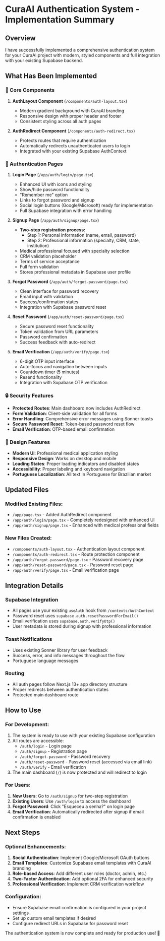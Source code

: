 # CuraAI Authentication System - Implementation Summary

## Overview
I have successfully implemented a comprehensive authentication system for your CuraAI project with modern, styled components and full integration with your existing Supabase backend.

## What Has Been Implemented

### 🔧 Core Components

1. **AuthLayout Component** (`/components/auth-layout.tsx`)
   - Modern gradient background with CuraAI branding
   - Responsive design with proper header and footer
   - Consistent styling across all auth pages

2. **AuthRedirect Component** (`/components/auth-redirect.tsx`)
   - Protects routes that require authentication
   - Automatically redirects unauthenticated users to login
   - Integrated with your existing Supabase AuthContext

### 🚪 Authentication Pages

1. **Login Page** (`/app/auth/login/page.tsx`)
   - Enhanced UI with icons and styling
   - Show/hide password functionality
   - "Remember me" option
   - Links to forgot password and signup
   - Social login buttons (Google/Microsoft) ready for implementation
   - Full Supabase integration with error handling

2. **Signup Page** (`/app/auth/signup/page.tsx`)
   - **Two-step registration process:**
     - Step 1: Personal information (name, email, password)
     - Step 2: Professional information (specialty, CRM, state, institution)
   - Medical professional focused with specialty selection
   - CRM validation placeholder
   - Terms of service acceptance
   - Full form validation
   - Stores professional metadata in Supabase user profile

3. **Forgot Password** (`/app/auth/forgot-password/page.tsx`)
   - Clean interface for password recovery
   - Email input with validation
   - Success/confirmation states
   - Integration with Supabase password reset

4. **Reset Password** (`/app/auth/reset-password/page.tsx`)
   - Secure password reset functionality
   - Token validation from URL parameters
   - Password confirmation
   - Success feedback with auto-redirect

5. **Email Verification** (`/app/auth/verify/page.tsx`)
   - 6-digit OTP input interface
   - Auto-focus and navigation between inputs
   - Countdown timer (5 minutes)
   - Resend functionality
   - Integration with Supabase OTP verification

### 🔒 Security Features

- **Protected Routes**: Main dashboard now includes AuthRedirect
- **Form Validation**: Client-side validation for all forms
- **Error Handling**: Comprehensive error messages using Sonner toasts
- **Secure Password Reset**: Token-based password reset flow
- **Email Verification**: OTP-based email confirmation

### 🎨 Design Features

- **Modern UI**: Professional medical application styling
- **Responsive Design**: Works on desktop and mobile
- **Loading States**: Proper loading indicators and disabled states
- **Accessibility**: Proper labeling and keyboard navigation
- **Portuguese Localization**: All text in Portuguese for Brazilian market

## Updated Files

### Modified Existing Files:
- `/app/page.tsx` - Added AuthRedirect component
- `/app/auth/login/page.tsx` - Completely redesigned with enhanced UI
- `/app/auth/signup/page.tsx` - Enhanced with medical professional fields

### New Files Created:
- `/components/auth-layout.tsx` - Authentication layout component
- `/components/auth-redirect.tsx` - Route protection component
- `/app/auth/forgot-password/page.tsx` - Password recovery page
- `/app/auth/reset-password/page.tsx` - Password reset page
- `/app/auth/verify/page.tsx` - Email verification page

## Integration Details

### Supabase Integration
- All pages use your existing `useAuth` hook from `/contexts/AuthContext`
- Password reset uses `supabase.auth.resetPasswordForEmail()`
- Email verification uses `supabase.auth.verifyOtp()`
- User metadata is stored during signup with professional information

### Toast Notifications
- Uses existing Sonner library for user feedback
- Success, error, and info messages throughout the flow
- Portuguese language messages

### Routing
- All auth pages follow Next.js 13+ app directory structure
- Proper redirects between authentication states
- Protected main dashboard route

## How to Use

### For Development:
1. The system is ready to use with your existing Supabase configuration
2. All routes are accessible:
   - `/auth/login` - Login page
   - `/auth/signup` - Registration page
   - `/auth/forgot-password` - Password recovery
   - `/auth/reset-password` - Password reset (accessed via email link)
   - `/auth/verify` - Email verification
3. The main dashboard (`/`) is now protected and will redirect to login

### For Users:
1. **New Users**: Go to `/auth/signup` for two-step registration
2. **Existing Users**: Use `/auth/login` to access the dashboard
3. **Forgot Password**: Click "Esqueceu a senha?" on login page
4. **Email Verification**: Automatically redirected after signup if email confirmation is enabled

## Next Steps

### Optional Enhancements:
1. **Social Authentication**: Implement Google/Microsoft OAuth buttons
2. **Email Templates**: Customize Supabase email templates with CuraAI branding
3. **Role-based Access**: Add different user roles (doctor, admin, etc.)
4. **Two-Factor Authentication**: Add optional 2FA for enhanced security
5. **Professional Verification**: Implement CRM verification workflow

### Configuration:
- Ensure Supabase email confirmation is configured in your project settings
- Set up custom email templates if desired
- Configure redirect URLs in Supabase for password reset

The authentication system is now complete and ready for production use! 🚀
